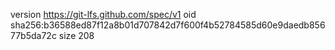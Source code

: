 version https://git-lfs.github.com/spec/v1
oid sha256:b36588ed87f12a8b01d707842d7f600f4b52784585d60e9daedb85677b5da72c
size 208
